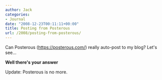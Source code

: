 ```yaml
---
author: Jack
categories:
- Journal
date: "2008-12-23T00:11:11+00:00"
title: Posting from Posterous
url: /2008/posting-from-posterous/
---
```


Can Posterous (<https://posterous.com/>) really auto-post to my blog? Let's see...


**Well there's your answer**

Update: Posterous is no more.
